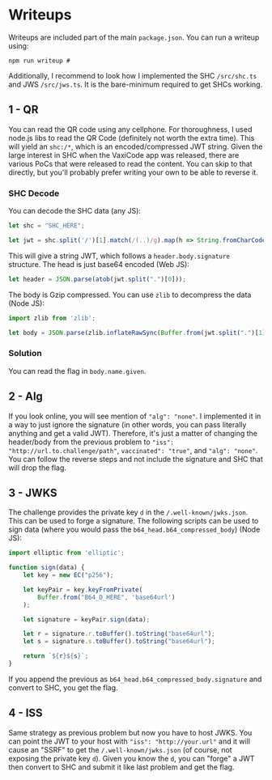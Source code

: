 # Writeups

Writeups are included part of the main `package.json`. You can run a writeup using:

```
npm run writeup #
```

Additionally, I recommend to look how I implemented the SHC `/src/shc.ts` and JWS `/src/jws.ts`. It is the bare-minimum required to get SHCs working.

## 1 - QR

You can read the QR code using any cellphone. For thoroughness, I used node.js libs to read the QR Code (definitely not worth the extra time). This will yield an `shc:/*`, which is an encoded/compressed JWT string. Given the large interest in SHC when the VaxiCode app was released, there are various PoCs that were released to read the content. You can skip to that directly, but you'll probably prefer writing your own to be able to reverse it.

### SHC Decode

You can decode the SHC data (any JS):

```javascript
let shc = "SHC_HERE";

let jwt = shc.split('/')[1].match(/(..)/g).map(h => String.fromCharCode(parseInt(h, 10) + 45)).join("");
```

This will give a string JWT, which follows a `header.body.signature` structure. The head is just base64 encoded (Web JS):

```javascript
let header = JSON.parse(atob(jwt.split(".")[0]));
```

The body is Gzip compressed. You can use `zlib` to decompress the data (Node JS):

```javascript
import zlib from 'zlib';

let body = JSON.parse(zlib.inflateRawSync(Buffer.from(jwt.split(".")[1], "base64url")).toString("utf8"));
```

### Solution

You can read the flag in `body.name.given`.

## 2 - Alg

If you look online, you will see mention of `"alg": "none"`. I implemented it in a way to just ignore the signature (in other words, you can pass literally anything and get a valid JWT). Therefore, it's just a matter of changing the header/body from the previous problem to `"iss": "http://url.to.challenge/path"`, `vaccinated": "true"`, and `"alg": "none"`. You can follow the reverse steps and not include the signature and SHC that will drop the flag.

## 3 - JWKS

The challenge provides the private key `d` in the `/.well-known/jwks.json`. This can be used to forge a signature. The following scripts can be used to sign data (where you would pass the `b64_head.b64_compressed_body`) (Node JS):

```javascript
import elliptic from 'elliptic';

function sign(data) {
    let key = new EC("p256");

    let keyPair = key.keyFromPrivate(
        Buffer.from("B64_D_HERE", 'base64url')
    );

    let signature = keyPair.sign(data);

    let r = signature.r.toBuffer().toString("base64url");
    let s = signature.s.toBuffer().toString("base64url");

    return `${r}${s}`;
}
```

If you append the previous as `b64_head.b64_compressed_body.signature` and convert to SHC, you get the flag.

## 4 - ISS

Same strategy as previous problem but now you have to host JWKS. You can point the JWT to your host with `"iss": "http://your.url"` and it will cause an "SSRF" to get the `/.well-known/jwks.json` (of course, not exposing the private key `d`). Given you know the `d`, you can "forge" a JWT then convert to SHC and submit it like last problem and get the flag.
  